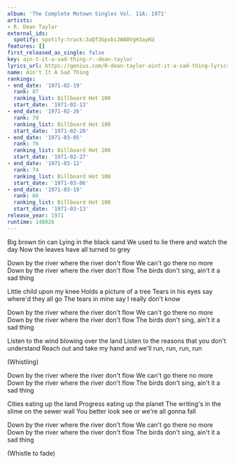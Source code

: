 ```yaml
---
album: 'The Complete Motown Singles Vol. 11A: 1971'
artists:
- R. Dean Taylor
external_ids:
  spotify: spotify:track:3aQf3GpxbiJWA0VgH3ayKU
features: []
first_released_as_single: false
key: ain-t-it-a-sad-thing-r--dean-taylor
lyrics_url: https://genius.com/R-dean-taylor-aint-it-a-sad-thing-lyrics
name: Ain't It A Sad Thing
rankings:
- end_date: '1971-02-19'
  rank: 87
  ranking_list: Billboard Hot 100
  start_date: '1971-02-13'
- end_date: '1971-02-26'
  rank: 79
  ranking_list: Billboard Hot 100
  start_date: '1971-02-20'
- end_date: '1971-03-05'
  rank: 76
  ranking_list: Billboard Hot 100
  start_date: '1971-02-27'
- end_date: '1971-03-12'
  rank: 74
  ranking_list: Billboard Hot 100
  start_date: '1971-03-06'
- end_date: '1971-03-19'
  rank: 66
  ranking_list: Billboard Hot 100
  start_date: '1971-03-13'
release_year: 1971
runtime: 148026
---
```

Big brown tin can
Lying in the black sand
We used to lie there and watch the day
Now the leaves have all turned to grey

Down by the river where the river don't flow
We can't go there no more
Down by the river where the river don't flow
The birds don't sing, ain't it a sad thing

Little child upon my knee
Holds a picture of a tree
Tears in his eyes say where'd they all go
The tears in mine say I really don't know

Down by the river where the river don't flow
We can't go there no more
Down by the river where the river don't flow
The birds don't sing, ain't it a sad thing

Listen to the wind blowing over the land
Listen to the reasons that you don't understand
Reach out and take my hand and we'll run, run, run, run

(Whistling)

Down by the river where the river don't flow
We can't go there no more
Down by the river where the river don't flow
The birds don't sing, ain't it a sad thing

Cities eating up the land
Progress eating up the planet
The writing's in the slime on the sewer wall
You better look see or we're all gonna fall

Down by the river where the river don't flow
We can't go there no more
Down by the river where the river don't flow
The birds don't sing, ain't it a sad thing

(Whistle to fade)
